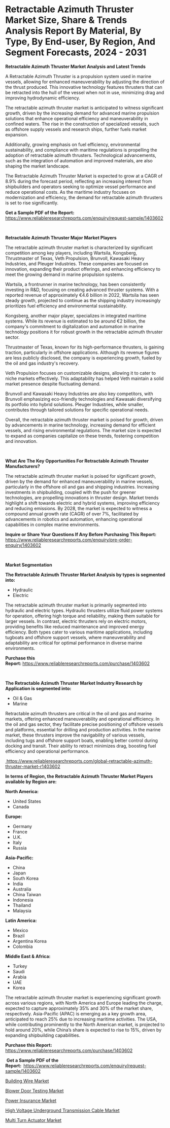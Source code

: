 <p><h1>Retractable Azimuth Thruster Market Size, Share & Trends Analysis Report By Material, By Type, By End-user, By Region, And Segment Forecasts, 2024 - 2031</h1></p><p><strong>Retractable Azimuth Thruster Market Analysis and Latest Trends</strong></p>
<p><p>A Retractable Azimuth Thruster is a propulsion system used in marine vessels, allowing for enhanced maneuverability by adjusting the direction of the thrust produced. This innovative technology features thrusters that can be retracted into the hull of the vessel when not in use, minimizing drag and improving hydrodynamic efficiency. </p><p>The retractable azimuth thruster market is anticipated to witness significant growth, driven by the increasing demand for advanced marine propulsion solutions that enhance operational efficiency and maneuverability in confined waters. The rise in the construction of specialized vessels, such as offshore supply vessels and research ships, further fuels market expansion. </p><p>Additionally, growing emphasis on fuel efficiency, environmental sustainability, and compliance with maritime regulations is propelling the adoption of retractable azimuth thrusters. Technological advancements, such as the integration of automation and improved materials, are also shaping the market landscape. </p><p>The Retractable Azimuth Thruster Market is expected to grow at a CAGR of 8.9% during the forecast period, reflecting an increasing interest from shipbuilders and operators seeking to optimize vessel performance and reduce operational costs. As the maritime industry focuses on modernization and efficiency, the demand for retractable azimuth thrusters is set to rise significantly.</p></p>
<p><strong>Get a Sample PDF of the Report:&nbsp;</strong> <a href="https://www.reliableresearchreports.com/enquiry/request-sample/1403602?utm_campaign=24&utm_medium=2&utm_source=Github&utm_content=ia&utm_term=23102024&utm_id=retractable-azimuth-thruster">https://www.reliableresearchreports.com/enquiry/request-sample/1403602</a></p>
<p>&nbsp;</p>
<p><strong>Retractable Azimuth Thruster Major Market Players</strong></p>
<p><p>The retractable azimuth thruster market is characterized by significant competition among key players, including Wartsila, Kongsberg, Thrustmaster of Texas, Veth Propulsion, Brunvoll, Kawasaki Heavy Industries, and Pleuger Industries. These companies are focused on innovation, expanding their product offerings, and enhancing efficiency to meet the growing demand in marine propulsion systems.</p><p>Wartsila, a frontrunner in marine technology, has been consistently investing in R&D, focusing on creating advanced thruster systems. With a reported revenue of approximately €4.6 billion in 2022, Wartsila has seen steady growth, projected to continue as the shipping industry increasingly prioritizes fuel efficiency and environmental sustainability.</p><p>Kongsberg, another major player, specializes in integrated maritime systems. While its revenue is estimated to be around €2 billion, the company's commitment to digitalization and automation in marine technology positions it for robust growth in the retractable azimuth thruster sector.</p><p>Thrustmaster of Texas, known for its high-performance thrusters, is gaining traction, particularly in offshore applications. Although its revenue figures are less publicly disclosed, the company is experiencing growth, fueled by the oil and gas industry's recovery.</p><p>Veth Propulsion focuses on customizable designs, allowing it to cater to niche markets effectively. This adaptability has helped Veth maintain a solid market presence despite fluctuating demand.</p><p>Brunvoll and Kawasaki Heavy Industries are also key competitors, with Brunvoll emphasizing eco-friendly technologies and Kawasaki diversifying its portfolio into hybrid solutions. Pleuger Industries, while smaller, contributes through tailored solutions for specific operational needs.</p><p>Overall, the retractable azimuth thruster market is poised for growth, driven by advancements in marine technology, increasing demand for efficient vessels, and rising environmental regulations. The market size is expected to expand as companies capitalize on these trends, fostering competition and innovation.</p></p>
<p>&nbsp;</p>
<p><strong>What Are The Key Opportunities For Retractable Azimuth Thruster Manufacturers?</strong></p>
<p><p>The retractable azimuth thruster market is poised for significant growth, driven by the demand for enhanced maneuverability in marine vessels, particularly in the offshore oil and gas and shipping industries. Increasing investments in shipbuilding, coupled with the push for greener technologies, are propelling innovations in thruster design. Market trends highlight a shift towards electric and hybrid systems, improving efficiency and reducing emissions. By 2028, the market is expected to witness a compound annual growth rate (CAGR) of over 7%, facilitated by advancements in robotics and automation, enhancing operational capabilities in complex marine environments.</p></p>
<p><strong>Inquire or Share Your Questions If Any Before Purchasing This Report:</strong> <a href="https://www.reliableresearchreports.com/enquiry/pre-order-enquiry/1403602?utm_campaign=24&utm_medium=2&utm_source=Github&utm_content=ia&utm_term=23102024&utm_id=retractable-azimuth-thruster">https://www.reliableresearchreports.com/enquiry/pre-order-enquiry/1403602</a></p>
<p>&nbsp;</p>
<p><strong>Market Segmentation</strong></p>
<p><strong>The Retractable Azimuth Thruster Market Analysis by types is segmented into:</strong></p>
<p><ul><li>Hydraulic</li><li>Electric</li></ul></p>
<p><p>The retractable azimuth thruster market is primarily segmented into hydraulic and electric types. Hydraulic thrusters utilize fluid power systems for operation, offering high torque and reliability, making them suitable for larger vessels. In contrast, electric thrusters rely on electric motors, providing benefits like reduced maintenance and improved energy efficiency. Both types cater to various maritime applications, including tugboats and offshore support vessels, where maneuverability and adaptability are critical for optimal performance in diverse marine environments.</p></p>
<p><strong>Purchase this Report:&nbsp;</strong><a href="https://www.reliableresearchreports.com/purchase/1403602?utm_campaign=24&utm_medium=2&utm_source=Github&utm_content=ia&utm_term=23102024&utm_id=retractable-azimuth-thruster">https://www.reliableresearchreports.com/purchase/1403602</a></p>
<p>&nbsp;</p>
<p><strong>The Retractable Azimuth Thruster Market Industry Research by Application is segmented into:</strong></p>
<p><ul><li>Oil & Gas</li><li>Marine</li></ul></p>
<p><p>Retractable azimuth thrusters are critical in the oil and gas and marine markets, offering enhanced maneuverability and operational efficiency. In the oil and gas sector, they facilitate precise positioning of offshore vessels and platforms, essential for drilling and production activities. In the marine market, these thrusters improve the navigability of various vessels, including tugs and offshore support boats, enabling better control during docking and transit. Their ability to retract minimizes drag, boosting fuel efficiency and operational performance.</p></p>
<p><a href="https://www.reliableresearchreports.com/global-retractable-azimuth-thruster-market-r1403602?utm_campaign=24&utm_medium=2&utm_source=Github&utm_content=ia&utm_term=23102024&utm_id=retractable-azimuth-thruster">&nbsp;https://www.reliableresearchreports.com/global-retractable-azimuth-thruster-market-r1403602</a></p>
<p><strong>In terms of Region, the Retractable Azimuth Thruster Market Players available by Region are:</strong></p>
<p>
    <p> <strong> North America: </strong>
        <ul>
            <li>United States</li>
            <li>Canada</li>
        </ul>
        </p> 
    <p> <strong> Europe: </strong>
        <ul>
            <li>Germany</li>
            <li>France</li>
            <li>U.K.</li>
            <li>Italy</li>
            <li>Russia</li>
        </ul>
        </p> 
    <p> <strong> Asia-Pacific: </strong>
        <ul>
            <li>China</li>
            <li>Japan</li>
            <li>South Korea</li>
            <li>India</li>
            <li>Australia</li>
            <li>China Taiwan</li>
            <li>Indonesia</li>
            <li>Thailand</li>
            <li>Malaysia</li>
        </ul>
        </p> 
    <p> <strong> Latin America: </strong>
        <ul>
            <li>Mexico</li>
            <li>Brazil</li>
            <li>Argentina Korea</li>
            <li>Colombia</li>
        </ul>
        </p> 
    <p> <strong> Middle East & Africa: </strong>
        <ul>
            <li>Turkey</li>
            <li>Saudi</li>
            <li>Arabia</li>
            <li>UAE</li>
            <li>Korea</li>
        </ul>
    </p>
    </p>
<p><p>The retractable azimuth thruster market is experiencing significant growth across various regions, with North America and Europe leading the charge, expected to capture approximately 35% and 30% of the market share, respectively. Asia-Pacific (APAC) is emerging as a key growth area, anticipated to reach 25% due to increasing maritime activities. The USA, while contributing prominently to the North American market, is projected to hold around 20%, while China’s share is expected to rise to 15%, driven by expanding shipbuilding capabilities.</p></p>
<p><strong>Purchase this Report: </strong><a href="https://www.reliableresearchreports.com/purchase/1403602?utm_campaign=24&utm_medium=2&utm_source=Github&utm_content=ia&utm_term=23102024&utm_id=retractable-azimuth-thruster">https://www.reliableresearchreports.com/purchase/1403602</a></p>
<p>&nbsp;<strong>Get a Sample PDF of the Report:&nbsp;&nbsp;</strong><a href="https://www.reliableresearchreports.com/enquiry/request-sample/1403602?utm_campaign=24&utm_medium=2&utm_source=Github&utm_content=ia&utm_term=23102024&utm_id=retractable-azimuth-thruster">https://www.reliableresearchreports.com/enquiry/request-sample/1403602</a></p>
<p><strong></strong></p>
<p><p><a href="https://github.com/c0mxahyman/Market-Research-Report-List-1/blob/main/building-wire-market.md?utm_campaign=24&utm_medium=2&utm_source=Github&utm_content=ia&utm_term=23102024&utm_id=retractable-azimuth-thruster">Building Wire Market</a></p><p><a href="https://www.linkedin.com/pulse/blower-door-testing-market-ecosystem-competitive-landscape-09ylc?utm_campaign=24&utm_medium=2&utm_source=Github&utm_content=ia&utm_term=23102024&utm_id=retractable-azimuth-thruster">Blower Door Testing Market</a></p><p><a href="https://www.linkedin.com/pulse/power-insurance-market-research-report-exploring-size-tpabc?utm_campaign=24&utm_medium=2&utm_source=Github&utm_content=ia&utm_term=23102024&utm_id=retractable-azimuth-thruster">Power Insurance Market</a></p><p><a href="https://github.com/denishaucarn/Market-Research-Report-List-1/blob/main/high-voltage-underground-transmission-cable-market.md?utm_campaign=24&utm_medium=2&utm_source=Github&utm_content=ia&utm_term=23102024&utm_id=retractable-azimuth-thruster">High Voltage Underground Transmission Cable Market</a></p><p><a href="https://issuu.com/reportprime-2/docs/multi-turn-actuator-market-size-203_15d03e5160b19b?utm_campaign=24&utm_medium=2&utm_source=Github&utm_content=ia&utm_term=23102024&utm_id=retractable-azimuth-thruster">Multi Turn Actuator Market</a></p></p>